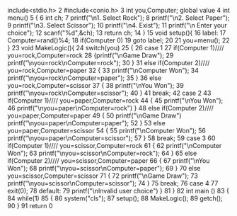  include<stdio.h>
 2 #include<conio.h>
 3 int you,Computer; global value
 4 int menu()
 5 {
 6    int ch;
 7    printf("\n1. Select Rock");
 8    printf("\n2. Select Paper");
 9    printf("\n3. Select Scissor");
 10    printf("\n4. Exist");
 11    printf("\n Enter your choice");
 12    scanf("%d",&ch);
 13      return ch;
 14       }
 15       void setup(){
 16           label:
 17       Computer=rand()%4;
 18       if(Computer 0)
 19        goto label;
 20 
21        you=menu();
 22        }
 23       void MakeLogic(){
 24       switch(you)
 25       {
 26           case 1
 27               if(Computer 1)//// you=rock,Computer=rock
 28               {printf("\nGame Draw");
 29                   printf("\nyou=rock\nComputer=rock");
 30               }
 31               else if(Computer 2)//// you=rock,Computer=paper
 32               {
 33                   printf("\nComputer Won");
 34                   printf("\nyou=rock\nComputer=paper");
 35               }
 36               else you=rock,Computer=scissor
 37               {
 38                   printf("\nYou Won");
 39                   printf("\nyou=rock\nComputer=scissor");
 40               }
 41               break;
 42           case 2
 43               if(Computer 1)//// you=paper,Computer=rock
 44               {
 45                   printf("\nYou Won");
 46                   printf("\nyou=paper\nComputer=rock")  }
 48               else if(Computer 2)//// you=paper,Computer=paper
 49               {
 50                   printf("\nGame Draw")    printf("\nyou=paper\nComputer=paper");
 52               }
 53               else you=paper,Computer=scissor
 54               {
 55                   printf("\nComputer Won");
 56                   printf("\nyou=paper\nComputer=scissor");
 57               }
 58               break;
 59           case 3
 60               if(Computer 1)//// you=scissor,Computer=rock
 61               {
 62                   printf("\nComputer Won");
 63                   printf("\nyou=scissor\nComputer=rock");
 64               }
 65               else if(Computer 2)//// you=scissor,Computer=paper
 66               {
 67                   printf("\nYou Won");
 68                   printf("\nyou=scissor\nComputer=paper");
 69               }
 70               else you=scissor,Computer=scissor
 71               {
 72                   printf("\nGame Draw");
 73                   printf("\nyou=scissor\nComputer=scissor");
 74               }
 75               break;
 76           case 4
 77             exit(0);
 78           default:
 79            printf("\nInvalid user choice")     }
 81      }
 82 int main ()
 83 {
 84    while(1)
 85    {
 86     system("cls");
 87        setup();
 88   MakeLogic();
 89   getch();
 90    }
 91 return 0
